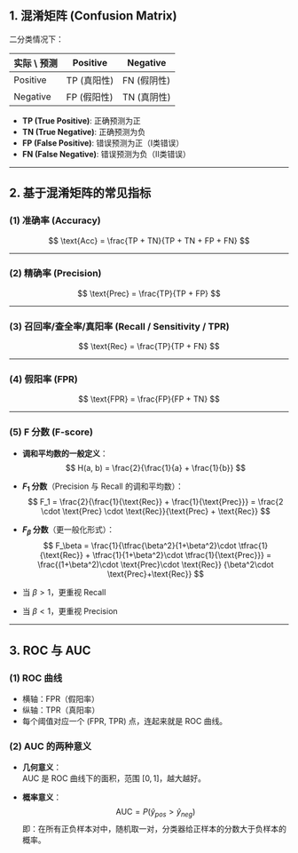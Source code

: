 
## 1. 混淆矩阵 (Confusion Matrix)
二分类情况下：

| 实际 \ 预测  | Positive | Negative |
| -------- | -------- | -------- |
| Positive | TP (真阳性) | FN (假阴性) |
| Negative | FP (假阳性) | TN (真阴性) |

- **TP (True Positive)**: 正确预测为正  
- **TN (True Negative)**: 正确预测为负  
- **FP (False Positive)**: 错误预测为正（I类错误）  
- **FN (False Negative)**: 错误预测为负（II类错误）  

---

## 2. 基于混淆矩阵的常见指标

### (1) 准确率 (Accuracy)
$$
\text{Acc} = \frac{TP + TN}{TP + TN + FP + FN}
$$

---

### (2) 精确率 (Precision)
$$
\text{Prec} = \frac{TP}{TP + FP}
$$

---

### (3) 召回率/查全率/真阳率 (Recall / Sensitivity / TPR)
$$
\text{Rec} = \frac{TP}{TP + FN}
$$

---

### (4) 假阳率 (FPR)
$$
\text{FPR} = \frac{FP}{FP + TN}
$$

---

### (5) F 分数 (F-score)

- **调和平均数的一般定义**：
$$
H(a, b) = \frac{2}{\frac{1}{a} + \frac{1}{b}}
$$

- **$F_1$ 分数**（Precision 与 Recall 的调和平均数）：
$$
F_1 = \frac{2}{\frac{1}{\text{Rec}} + \frac{1}{\text{Prec}}}
    = \frac{2 \cdot \text{Prec} \cdot \text{Rec}}{\text{Prec} + \text{Rec}}
$$

- **$F_\beta$ 分数**（更一般化形式）：
$$
F_\beta 
= \frac{1}{\tfrac{\beta^2}{1+\beta^2}\cdot \tfrac{1}{\text{Rec}} 
               + \tfrac{1}{1+\beta^2}\cdot \tfrac{1}{\text{Prec}}}
= \frac{(1+\beta^2)\cdot \text{Prec}\cdot \text{Rec}}
{\beta^2\cdot \text{Prec}+\text{Rec}}
$$

- 当 $\beta > 1$，更重视 Recall  
- 当 $\beta < 1$，更重视 Precision  

---

## 3. ROC 与 AUC

### (1) ROC 曲线
- 横轴：FPR（假阳率）  
- 纵轴：TPR（真阳率）  
- 每个阈值对应一个 (FPR, TPR) 点，连起来就是 ROC 曲线。  

### (2) AUC 的两种意义
- **几何意义**：  
  AUC 是 ROC 曲线下的面积，范围 $[0,1]$，越大越好。  

- **概率意义**：  
$$
\text{AUC} = P(\hat{y}_{pos} > \hat{y}_{neg})
$$
即：在所有正负样本对中，随机取一对，分类器给正样本的分数大于负样本的概率。  
